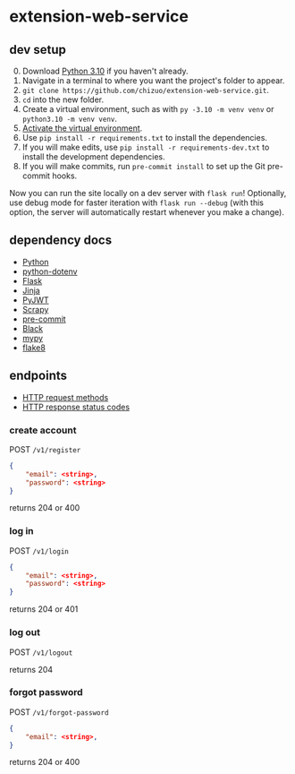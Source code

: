 # extension-web-service

## dev setup

0. Download [Python 3.10](https://www.python.org/downloads/release/python-3108/) if you haven't already.
1. Navigate in a terminal to where you want the project's folder to appear.
2. `git clone https://github.com/chizuo/extension-web-service.git`.
3. `cd` into the new folder.
4. Create a virtual environment, such as with `py -3.10 -m venv venv` or `python3.10 -m venv venv`.
5. [Activate the virtual environment](https://python.land/virtual-environments/virtualenv).
6. Use `pip install -r requirements.txt` to install the dependencies.
7. If you will make edits, use `pip install -r requirements-dev.txt` to install the development dependencies.
8. If you will make commits, run `pre-commit install` to set up the Git pre-commit hooks.

Now you can run the site locally on a dev server with `flask run`! Optionally, use debug mode for faster iteration with `flask run --debug` (with this option, the server will automatically restart whenever you make a change).

## dependency docs

* [Python](https://docs.python.org/3/)
* [python-dotenv](https://saurabh-kumar.com/python-dotenv/)
* [Flask](https://flask.palletsprojects.com/en/2.2.x/)
* [Jinja](https://jinja.palletsprojects.com/en/3.1.x/templates/)
* [PyJWT](https://github.com/jpadilla/pyjwt)
* [Scrapy](https://scrapy.org/)
* [pre-commit](https://pre-commit.com/)
* [Black](https://black.readthedocs.io/en/stable/)
* [mypy](https://mypy.readthedocs.io/en/stable/)
* [flake8](https://flake8.pycqa.org/en/latest/)

## endpoints

* [HTTP request methods](https://developer.mozilla.org/en-US/docs/Web/HTTP/Methods)
* [HTTP response status codes](https://developer.mozilla.org/en-US/docs/Web/HTTP/Status)

### create account

POST `/v1/register`

```json
{
	"email": <string>,
	"password": <string>
}
```

returns 204 or 400

### log in

POST `/v1/login`

```json
{
	"email": <string>,
	"password": <string>
}
```

returns 204 or 401

### log out

POST `/v1/logout`

returns 204

### forgot password

POST `/v1/forgot-password`

```json
{
	"email": <string>,
}
```

returns 204 or 400
